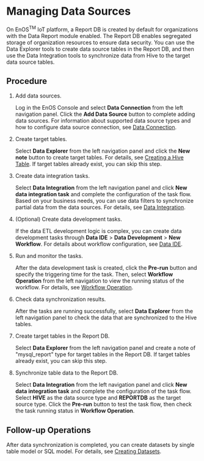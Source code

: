 # Managing Data Sources

On EnOS<sup>TM</sup> IoT platform, a Report DB is created by default for organizations with the Data Report module enabled. The Report DB enables segregated storage of organization resources to ensure data security. You can use the Data Explorer tools to create data source tables in the Report DB, and then use the Data Integration tools to synchronize data from Hive to the target data source tables.

## Procedure

1. Add data sources.

   Log in the EnOS Console and select **Data Connection** from the left navigation panel. Click the **Add Data Source** button to complete adding data sources. For information about supported data source types and how to configure data source connection, see [Data Connection](/docs/offline-data/en/2.0.9/data_source/datasource_overview.html).

2. Create target tables.

   Select **Data Explorer** from the left navigation panel and click the **New note** button to create target tables. For details, see [Creating a Hive Table](/docs/offline-data/en/2.0.9/data_explorer/creating_hivetable.html). If target tables already exist, you can skip this step.

3. Create data integration tasks.

   Select **Data Integration** from the left navigation panel and click **New data integration task** and complete the configuration of the task flow. Based on your business needs, you can use data filters to synchronize partial data from the data sources. For details, see [Data Integration](/docs/offline-data/en/2.0.9/data_integration/index.html).

4. (Optional) Create data development tasks.

   If the data ETL development logic is complex, you can create data development tasks through **Data IDE** > **Data Development** > **New Workflow**. For details about workflow configuration, see [Data IDE](/docs/offline-data/en/2.0.9/data_ide/index.html).

5. Run and monitor the tasks.

   After the data development task is created, click the **Pre-run** button and specify the triggering time for the task. Then, select **Workflow Operation** from the left navigation to view the running status of the workflow. For details, see [Workflow Operation](/docs/offline-data/en/2.0.9/task_monitor/index.html).

6. Check data synchronization results.

   After the tasks are running successfully, select **Data Explorer** from the left navigation panel to check the data that are synchronized to the Hive tables.

7. Create target tables in the Report DB.

   Select **Data Explorer** from the left navigation panel and create a note of "mysql_report" type for target tables in the Report DB. If target tables already exist, you can skip this step.

8. Synchronize table data to the Report DB.

   Select **Data Integration** from the left navigation panel and click **New data integration task** and complete the configuration of the task flow. Select **HIVE** as the data source type and **REPORTDB** as the target source type. Click the **Pre-run** button to test the task flow, then check the task running status in **Workflow Operation**.

## Follow-up Operations

After data synchronization is completed, you can create datasets by single table model or SQL model. For details, see [Creating Datasets](creating_dataset).
